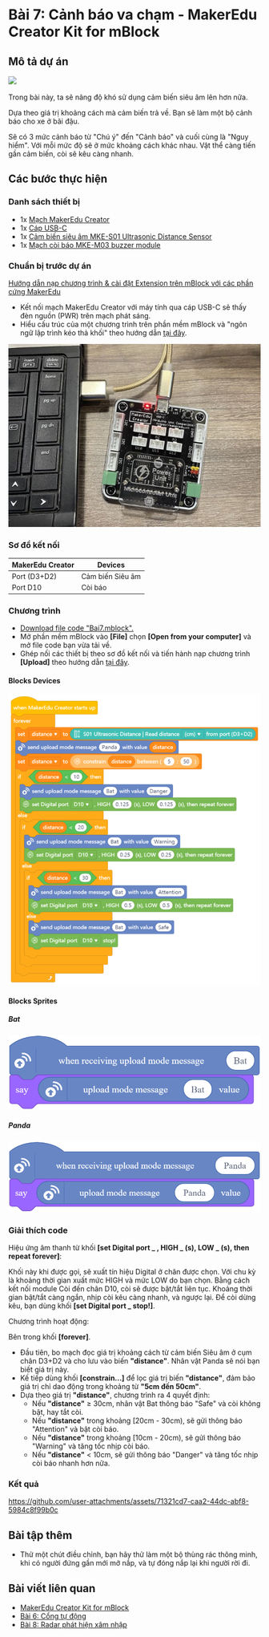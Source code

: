 # Bài 7: Cảnh báo va chạm - MakerEdu Creator Kit for mBlock

## Mô tả dự án

![](/ex/less07/image/BAI7.png)

Trong bài này, ta sẽ nâng độ khó sử dụng cảm biến siêu âm lên hơn nữa.

Dựa theo giá trị khoảng cách mà cảm biến trả về. Bạn sẽ làm một bộ cảnh báo cho xe ở bãi đậu.

Sẽ có 3 mức cảnh báo từ "Chú ý" đến "Cảnh báo" và cuối cùng là "Nguy hiểm". Với mỗi mức độ sẽ ở mức khoảng cách khác nhau. Vật thể càng tiến gần cảm biến, còi sẽ kêu càng nhanh.

## Các bước thực hiện

### Danh sách thiết bị

- 1x [Mạch MakerEdu Creator](https://www.makerlab.vn/creator)
- 1x [Cáp USB-C](https://hshop.vn/cap-usb-type-c)
- 1x [Cảm biến siêu âm MKE-S01 Ultrasonic Distance Sensor](https://makerlab.vn/mkes01)
- 1x [Mạch còi báo MKE-M03 buzzer module](https://makerlab.vn/mkem03)

### Chuẩn bị trước dự án

[Hướng dẫn nạp chương trình & cài đặt Extension trên mBlock với các phần cứng MakerEdu](https://github.com/makerlabvn/mBlock-MakerEdu-Creator)

- Kết nối mạch MakerEdu Creator với máy tính qua cáp USB-C sẽ thấy đèn nguồn (PWR) trên mạch phát sáng.
- Hiểu cấu trúc của một chương trình trên phần mềm mBlock và "ngôn ngữ lập trình kéo thả khối" theo hướng dẫn [tại đây](https://support.makeblock.com/hc/en-us/articles/12738783754903-Block-Reference).

![](/ex/less03/image/700px-Connect_MakerEdu_Creator_with_Computer_by_USB-C_cable.jpg)

### Sơ đồ kết nối

| MakerEdu Creator | Devices              |
|------------------|----------------------|
| Port (D3+D2)     | Cảm biến Siêu âm     |
| Port D10         | Còi báo              |

### Chương trình

- [Download file code "Bai7.mblock".](/ex/less07/mBlock5/Bai7.mblock)
- Mở phần mềm mBlock vào **[File]** chọn **[Open from your computer]** và mở file code bạn vừa tải về.
- Ghép nối các thiết bị theo sơ đồ kết nối và tiến hành nạp chương trình **[Upload]** theo hướng dẫn [tại đây](https://github.com/makerlabvn/mBlock-MakerEdu-Creator).

#### Blocks Devices

![Creator mBlock Bai 7](/ex/less07/image/825px-Creator_mBlock_Bai_7.png)

#### Blocks Sprites

##### Bat

![spritesBat](/ex/less07/image/spritesBat.png)

##### Panda

![spritesPanda](/ex/less07/image/spritesPanda.png)

### Giải thích code

Hiệu ứng âm thanh từ khối **[set Digital port _ , HIGH _ (s), LOW _ (s), then repeat forever]**:

Khối này khi được gọi, sẽ xuất tín hiệu Digital ở chân được chọn. Với chu kỳ là khoảng thời gian xuất mức HIGH và mức LOW do bạn chọn.
Bằng cách kết nối module Còi đến chân D10, còi sẽ được bật/tắt liên tục.
Khoảng thời gian bật/tắt càng ngắn, nhịp còi kêu càng nhanh, và ngược lại.
Để còi dừng kêu, bạn dùng khối **[set Digital port _ stop!]**.

Chương trình hoạt động:

Bên trong khối **[forever]**.

- Đầu tiên, bo mạch đọc giá trị khoảng cách từ cảm biến Siêu âm ở cụm chân D3+D2 và cho lưu vào biến **"distance"**. Nhân vật Panda sẽ nói bạn biết giá trị này.
- Kế tiếp dùng khối **[constrain...]** để lọc giá trị biến **"distance"**, đảm bảo giá trị chỉ dao động trong khoảng từ **"5cm đến 50cm"**.
- Dựa theo giá trị **"distance"**, chương trình ra 4 quyết định:
  - Nếu **"distance"** ≥ 30cm, nhân vật Bat thông báo "Safe" và còi không bật, hay tắt còi.
  - Nếu **"distance"** trong khoảng [20cm - 30cm), sẽ gửi thông báo "Attention" và bật còi báo.
  - Nếu **"distance"** trong khoảng [10cm - 20cm), sẽ gửi thông báo "Warning" và tăng tốc nhịp còi báo.
  - Nếu **"distance"** < 10cm, sẽ gửi thông báo "Danger" và tăng tốc nhịp còi báo nhanh hơn nữa.

### Kết quả


https://github.com/user-attachments/assets/71321cd7-caa2-44dc-abf8-5984c8f99b0c


## Bài tập thêm

- Thử một chút điều chỉnh, bạn hãy thử làm một bộ thùng rác thông minh, khi có người đứng gần mới mở nắp, và tự đóng nắp lại khi người rời đi.

## Bài viết liên quan

- [MakerEdu Creator Kit for mBlock](/README.md)
- [Bài 6: Cổng tự động](/ex/less06/README.md)
- [Bài 8: Radar phát hiện xâm nhập](/ex/less08/README.md)

